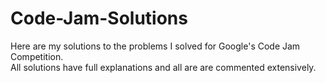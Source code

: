 # Code-Jam-Solutions
Here are my solutions to the problems I solved for Google's Code Jam Competition.  
All solutions have full explanations and all are are commented extensively.

